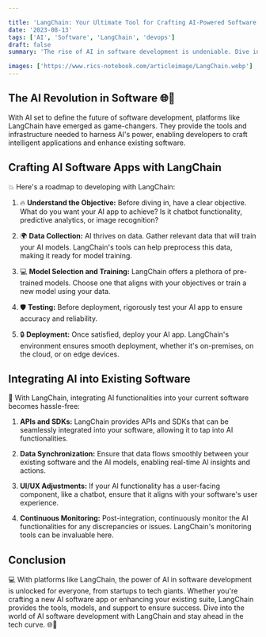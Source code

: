```yaml
---

title: 'LangChain: Your Ultimate Tool for Crafting AI-Powered Software 🌐🤖'
date: '2023-08-13'
tags: ['AI', 'Software', 'LangChain', 'devops']
draft: false
summary: 'The rise of AI in software development is undeniable. Dive into how LangChain can be your secret weapon in not just creating AI software apps but also seamlessly integrating them into your existing software suite.'

images: ['https://www.rics-notebook.com/articleimage/LangChain.webp']
---
```


## The AI Revolution in Software 🌐🤖

With AI set to define the future of software development, platforms like LangChain have emerged as game-changers. They provide the tools and infrastructure needed to harness AI's power, enabling developers to craft intelligent applications and enhance existing software.

## Crafting AI Software Apps with LangChain

💥 Here's a roadmap to developing with LangChain:

1. 🔥 **Understand the Objective:** Before diving in, have a clear objective. What do you want your AI app to achieve? Is it chatbot functionality, predictive analytics, or image recognition?

2. 🌍 **Data Collection:** AI thrives on data. Gather relevant data that will train your AI models. LangChain's tools can help preprocess this data, making it ready for model training.

3. 💻 **Model Selection and Training:** LangChain offers a plethora of pre-trained models. Choose one that aligns with your objectives or train a new model using your data.

4. 🛡️ **Testing:** Before deployment, rigorously test your AI app to ensure accuracy and reliability.

5. 🔒 **Deployment:** Once satisfied, deploy your AI app. LangChain's environment ensures smooth deployment, whether it's on-premises, on the cloud, or on edge devices.

## Integrating AI into Existing Software

🔄 With LangChain, integrating AI functionalities into your current software becomes hassle-free:

1. **APIs and SDKs:** LangChain provides APIs and SDKs that can be seamlessly integrated into your software, allowing it to tap into AI functionalities.

2. **Data Synchronization:** Ensure that data flows smoothly between your existing software and the AI models, enabling real-time AI insights and actions.

3. **UI/UX Adjustments:** If your AI functionality has a user-facing component, like a chatbot, ensure that it aligns with your software's user experience.

4. **Continuous Monitoring:** Post-integration, continuously monitor the AI functionalities for any discrepancies or issues. LangChain's monitoring tools can be invaluable here.

## Conclusion

💻 With platforms like LangChain, the power of AI in software development is unlocked for everyone, from startups to tech giants. Whether you're crafting a new AI software app or enhancing your existing suite, LangChain provides the tools, models, and support to ensure success. Dive into the world of AI software development with LangChain and stay ahead in the tech curve. 🌐🤖
